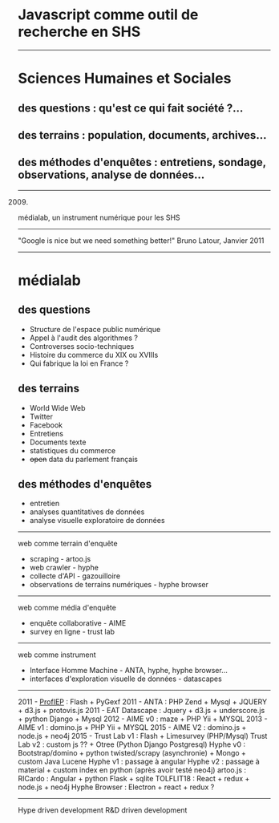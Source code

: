 


# Javascript comme outil de recherche en SHS

---

# Sciences Humaines et Sociales
## des questions : qu'est ce qui fait société ?...
## des terrains : population, documents, archives...
## des méthodes d'enquêtes : entretiens, sondage, observations, analyse de données...

---

2009.
médialab, un instrument numérique pour les SHS

---

"Google is nice but we need something better!"
Bruno Latour, Janvier 2011

---

# médialab
## des questions
- Structure de l'espace public numérique
- Appel à l'audit des algorithmes ?
- Controverses socio-techniques
- Histoire du commerce du XIX ou XVIIIs
- Qui fabrique la loi en France ? 

## des terrains
- World Wide Web
- Twitter
- Facebook
- Entretiens
- Documents texte
- statistiques du commerce
- ~~open~~ data du parlement français

## des méthodes d'enquêtes
- entretien
- analyses quantitatives de données
- analyse visuelle exploratoire de données

---

web comme terrain d'enquête
- scraping - artoo.js
- web crawler - hyphe
- collecte d'API - gazouilloire
- observations de terrains numériques - hyphe browser

---

web comme média d'enquête
- enquête collaborative - AIME
- survey en ligne - trust lab

---

web comme instrument
- Interface Homme Machine - ANTA, hyphe, hyphe browser...
- interfaces d'exploration visuelle de données - datascapes

---

2011 - [ProfIEP](jiminy.medialab.sciences-po.fr/labs/iep) : Flash + PyGexf
2011 - ANTA : PHP Zend + Mysql + JQUERY + d3.js + protovis.js
2011 - EAT Datascape : Jquery + d3.js + underscore.js + python Django + Mysql
2012 - AIME v0 : maze + PHP Yii + MYSQL 
2013 - AIME v1 : domino.js + PHP Yii + MYSQL 
2015 - AIME V2 : domino.js + node.js + neo4j
2015 - Trust Lab v1 : Flash + Limesurvey (PHP/Mysql)
Trust Lab v2 : custom js ?? + Otree (Python Django Postgresql)
Hyphe v0 :  Bootstrap/domino + python twisted/scrapy (asynchronie) + Mongo + custom Java Lucene 
Hyphe v1 : passage à angular
Hyphe v2 : passage à material + custom index en python (après avoir testé neo4j)
artoo.js :
RICardo : Angular + python Flask + sqlite
TOLFLIT18 : React + redux + node.js + neo4j
Hyphe Browser : Electron + react + redux ?

---

Hype driven development
R&D driven development
